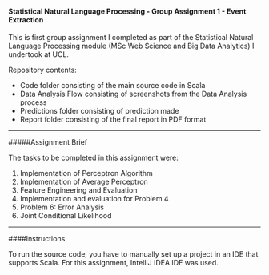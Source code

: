 #### Statistical Natural Language Processing - Group Assignment 1 - Event Extraction

This is first group assignment I completed as part of the Statistical Natural Language Processing module (MSc Web Science and Big Data Analytics) I undertook at UCL.

Repository contents:

* Code folder consisting of the main source code in Scala
* Data Analysis Flow consisting of screenshots from the Data Analysis process
* Predictions folder consisting of prediction made
* Report folder consisting of the final report in PDF format

---

#####Assignment Brief

The tasks to be completed in this assignment were:

1. Implementation of Perceptron Algorithm
2. Implementation of Average Perceptron
3. Feature Engineering and Evaluation
4. Implementation and evaluation for Problem 4
5. Problem 6: Error Analysis
6. Joint Conditional Likelihood

---

####Instructions

To run the source code, you have to manually set up a project in an IDE that supports Scala. For this assignment, IntelliJ IDEA IDE was used.
